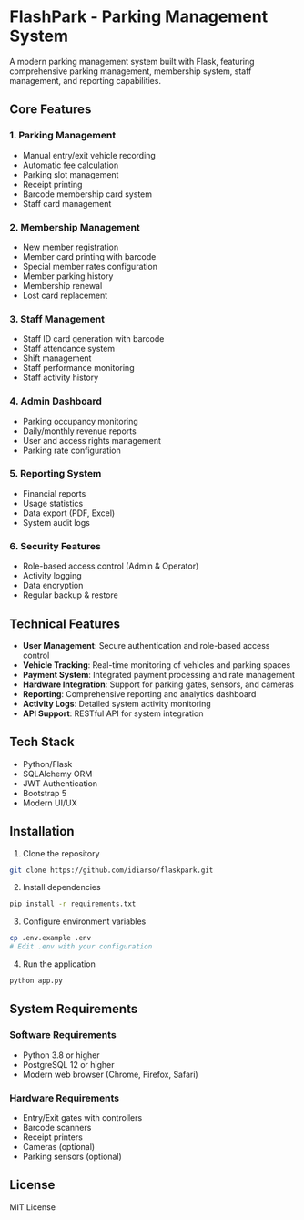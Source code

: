 # FlashPark - Parking Management System

A modern parking management system built with Flask, featuring comprehensive parking management, membership system, staff management, and reporting capabilities.

## Core Features

### 1. Parking Management
- Manual entry/exit vehicle recording
- Automatic fee calculation
- Parking slot management
- Receipt printing
- Barcode membership card system
- Staff card management

### 2. Membership Management
- New member registration
- Member card printing with barcode
- Special member rates configuration
- Member parking history
- Membership renewal
- Lost card replacement

### 3. Staff Management
- Staff ID card generation with barcode
- Staff attendance system
- Shift management
- Staff performance monitoring
- Staff activity history

### 4. Admin Dashboard
- Parking occupancy monitoring
- Daily/monthly revenue reports
- User and access rights management
- Parking rate configuration

### 5. Reporting System
- Financial reports
- Usage statistics
- Data export (PDF, Excel)
- System audit logs

### 6. Security Features
- Role-based access control (Admin & Operator)
- Activity logging
- Data encryption
- Regular backup & restore

## Technical Features

- **User Management**: Secure authentication and role-based access control
- **Vehicle Tracking**: Real-time monitoring of vehicles and parking spaces
- **Payment System**: Integrated payment processing and rate management
- **Hardware Integration**: Support for parking gates, sensors, and cameras
- **Reporting**: Comprehensive reporting and analytics dashboard
- **Activity Logs**: Detailed system activity monitoring
- **API Support**: RESTful API for system integration

## Tech Stack

- Python/Flask
- SQLAlchemy ORM
- JWT Authentication
- Bootstrap 5
- Modern UI/UX

## Installation

1. Clone the repository
```bash
git clone https://github.com/idiarso/flaskpark.git
```

2. Install dependencies
```bash
pip install -r requirements.txt
```

3. Configure environment variables
```bash
cp .env.example .env
# Edit .env with your configuration
```

4. Run the application
```bash
python app.py
```

## System Requirements

### Software Requirements
- Python 3.8 or higher
- PostgreSQL 12 or higher
- Modern web browser (Chrome, Firefox, Safari)

### Hardware Requirements
- Entry/Exit gates with controllers
- Barcode scanners
- Receipt printers
- Cameras (optional)
- Parking sensors (optional)

## License

MIT License
